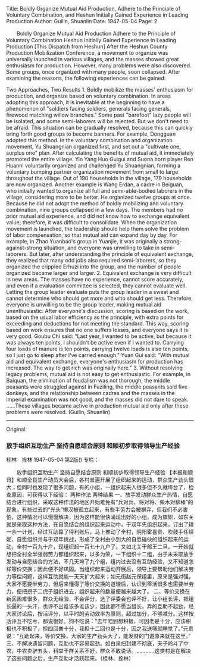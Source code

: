 Title: Boldly Organize Mutual Aid Production, Adhere to the Principle of Voluntary Combination, and Heshun Initially Gained Experience in Leading Production
Author: Guilin, Shuanlin
Date: 1947-05-04
Page: 2

　　Boldly Organize Mutual Aid Production
    Adhere to the Principle of Voluntary Combination
    Heshun Initially Gained Experience in Leading Production
    [This Dispatch from Heshun] After the Heshun County Production Mobilization Conference, a movement to organize was universally launched in various villages, and the masses showed great enthusiasm for production. However, many problems were also discovered. Some groups, once organized with many people, soon collapsed. After examining the reasons, the following experiences can be gained:

  Two Approaches, Two Results
    1.  Boldly mobilize the masses' enthusiasm for production, and organize based on voluntary combination. In areas adopting this approach, it is inevitable at the beginning to have a phenomenon of "soldiers facing soldiers, generals facing generals, firewood matching willow branches." Some past "barefoot" lazy people will be isolated, and some semi-laborers will be rejected. But we don't need to be afraid. This situation can be gradually resolved, because this can quickly bring forth good groups to become banners. For example, Dongguan adopted this method. In the voluntary combination and organization movement, Yu Shuangnian organized first, and set out a "cultivate one, surplus one" plan. After calculating the benefits of mutual aid, it immediately promoted the entire village. Yin Yang Huo Guigui and Suona horn player Ren Huanni voluntarily organized and challenged Yu Shuangnian, forming a voluntary bumping partner organization movement from small to large throughout the village. Out of 190 households in the village, 179 households are now organized. Another example is Wang Erdan, a cadre in Beiguan, who initially wanted to organize all full and semi-able-bodied laborers in the village, considering more to be better. He organized twelve groups at once. Because he did not adopt the method of boldly mobilizing and voluntary combination, nine groups collapsed in a few days. The members had no prior mutual aid experience, and did not know how to exchange equivalent value; therefore, it was difficult to consolidate. When the organization movement is launched, the leadership should help them solve the problem of labor compensation, so that mutual aid can expand day by day. For example, in Zhao Yuanbao's group in Yuanjie, it was originally a strong-against-strong situation, and everyone was unwilling to take in semi-laborers. But later, after understanding the principle of equivalent exchange, they realized that many odd jobs also required semi-laborers, so they organized the crippled Erhuzi into the group, and the number of people organized became larger and larger.
    2.  Equivalent exchange is very difficult in new areas. The masses have no experience, cannot score accurately, and even if a evaluation committee is selected, they cannot evaluate well. Letting the group leader evaluate puts the group leader in a sweat and cannot determine who should get more and who should get less. Therefore, everyone is unwilling to be the group leader, making mutual aid unenthusiastic. After everyone's discussion, scoring is based on the work, based on the usual labor efficiency as the principle, with extra points for exceeding and deductions for not meeting the standard. This way, scoring based on work ensures that no one suffers losses, and everyone says it is very good. Goubu Chi said: "Last year, I wanted to be active, but because it was always ten points, I shouldn't be active even if I wanted to. Carrying four loads of manure is ten points, carrying twelve loads is also ten points, so I just go to sleep after I've carried enough." Yuan Gui said: "With mutual aid and equivalent exchange, everyone's enthusiasm for production has increased. The way to get rich was originally here."
    3.  Without resolving legacy problems, mutual aid is not easy to get enthusiastic. For example, in Baiquan, the elimination of feudalism was not thorough, the middle peasants were struggled against in Fuziling, the middle peasants sold five donkeys, and the relationship between cadres and the masses in the imperial examination was not good, and the masses did not dare to speak. ……These villages became active in production mutual aid only after these problems were resolved. (Guilin, Shuanlin)



<hr /> 

Original: 


### 放手组织互助生产  坚持自愿结合原则  和顺初步取得领导生产经验
桂林　拴林
1947-05-04
第2版()
专栏：

　　放手组织互助生产
    坚持自愿结合原则
    和顺初步取得领导生产经验
    【本报和顺讯】和顺全县生产动员大会后，各村普遍开展了组织起来的运动，群众生产劲头很大；但同时也发现了很多问题，有的小组，一组织起来人很多但不久就垮台了，检查原因，可获得以下经验：
  两种作法  两种结果
    一、放手发动群众生产热情，自愿结合进行组织，采取这种作法的地区开始难免有“兵对兵、将对将、柴木对柳棒”的现象，有些过去的“光头”懒汉被孤立起来，有些半劳力会被摒弃，但我们不必害怕，这种情况可以慢慢解决，因为这样能很快涌现出好的小组，成为旗帜，如东关就是采取这种方法，在自愿结合的组织起来运动中，于双年先组织起来，订出了耕一余一计划，经过互助算了得利账后，马上推动了全村，阴阳霍喜贵、吹鼓手任焕妮、自愿组织并与于双年挑战，形成了全村由小到大的自愿碰伙的组织起来的运动。全村一百九十户，现组织起一百七十九户了。又如北关干部王二旦，一开始就想把全村全半强弱劳力都组织起来，以多为荣，一下组织十二组，由于未采取放手发动与自愿结合的方法，不几天垮了九个组，组内过去没有互助经验，又不知道怎样等价交换；因此便不好巩固。当组织起来运动开展后，领导上要帮助他们解决劳力等偿问题，这样互助就能一天天扩大起来；如元街赵元保组里，原来是强对强，大家不愿要半劳力，但后来懂得了等价交换的道理后，认识到零活很多也需要半劳力，便把拐子二虎子组织进去，组织起来的数量便越来越大了。
    二、等价交换在新区困难很多，群众无经验，不会评分，选了评委会也评不好，让小组长评，把组长逼的一头汗，也评不出谁该多谁该少，因此都不愿当组长，弄的互助不起劲，经大家讨论后，按活评分，以平时的劳动效率为原则，超过加分，不够减分。这样按活评互不吃亏，都说很好。狗不吃说：“去年咱到想积极，可因老是十分，应该积极也不积极了，担四回粪十分，我担十二回也是十分，因之我送够就睡觉了。”元贵说：“互助起来，等价交换，大家的生产劲头大了，能发财的门道原来就在这里。”
    三、不解决遗留问题，互助也不容易起劲。如白泉扫封建不彻底，夫子岭斗了中农，中农卖驴五头，科举干群关系不好，群众不敢说话。…………这类村是在解决了这些问题之后，生产互助才活跃起来。（桂林、拴林）
